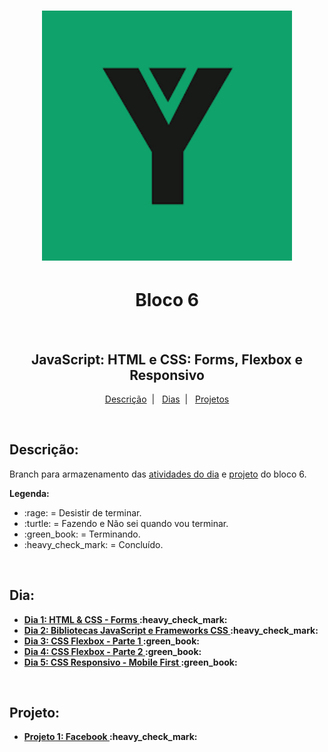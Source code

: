 <h1 align="center">
  <img alt="Imagem da Trybe" src="Imagens/trybe.png" width="400px">
</h1>

<h1 align="center">Bloco 6</h1>
</br>
<h2 align="center">JavaScript: HTML e CSS: Forms, Flexbox e Responsivo</h2>

<p align="center">
  <a href="#descricao">Descrição</a>&nbsp;&nbsp;|&nbsp;&nbsp;
  <a href="#dia">Dias</a>&nbsp;&nbsp;|&nbsp;&nbsp;
  <a href="#projeto">Projetos</a>
</p>

</br>
<h2 id="descricao"><strong>Descrição:</strong></h2>
<p>Branch para armazenamento das <a href="#dia">atividades do dia</a> e <a href="#projeto">projeto</a> do bloco 6.</p>
<strong>Legenda:</strong>
<ul>
 <li>:rage: = Desistir de terminar.</li>
 <li>:turtle: = Fazendo e Não sei quando vou terminar.</li>
 <li>:green_book: = Terminando.</li>
 <li>:heavy_check_mark: = Concluído.</li>
</ul>

</br>
<h2 id="dia"><strong>Dia:<strong></h2>
<ul>
  <li><a href="Bloco_6/Dia_1/">Dia 1: HTML & CSS - Forms </a>:heavy_check_mark:</li>
  <li><a href="Bloco_6/Dia_2/">Dia 2: Bibliotecas JavaScript e Frameworks CSS </a>:heavy_check_mark:</li>
  <li><a href="Bloco_6/Dia_3/">Dia 3: CSS Flexbox - Parte 1 </a>:green_book:</li>
  <li><a href="Bloco_6/Dia_4/">Dia 4: CSS Flexbox - Parte 2 </a>:green_book:</li>
  <li><a href="Bloco_6/Dia_5/">Dia 5: CSS Responsivo - Mobile First </a>:green_book:</li>
</ul>

</br>
<h2 id="projeto"><strong>Projeto:<strong></h2>
<ul>
  <li><a href="Bloco_5/Projeto_Pixel_Art/">Projeto 1: Facebook </a>:heavy_check_mark:</li>
</ul>